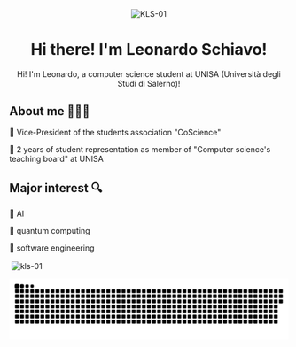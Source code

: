 <p align="center">
  <img width="100px" src="https://avatars.githubusercontent.com/u/90038109?v=4" align="center" alt="KLS-01" />
  <h1 align="center">Hi there! I'm Leonardo Schiavo!</h1>
  <p align="center">Hi! I'm Leonardo, a computer science student at UNISA (Università degli Studi di Salerno)!</p>
</p>



<h2>About me 👨🏼‍💻</h2>
  <p>🔶 Vice-President of the students association "CoScience"</p>
  <p>🔶 2 years of student representation as member of "Computer science's teaching board" at UNISA<br></p>
  
<h2>Major interest 🔍</h2>
  <p>🔷 AI</p>
  <p>🔷 quantum computing</p>
  <p>🔷 software engineering</p>

<p>
  &nbsp;<img
    align="center"
    src="https://github-readme-stats.vercel.app/api?username=kls-01&show_icons=true&locale=en&theme=gruvbox"
    alt="kls-01"
  />
</p>

<a href=#><img src="contributions.svg"></a>
